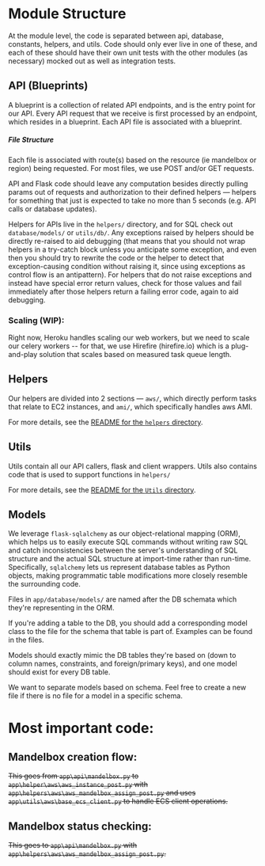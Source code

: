 # Module Structure

At the module level, the code is separated between api, database, constants, helpers, and utils. Code should only ever live in one of these, and each of these should have their own unit tests with the other modules (as necessary) mocked out as well as integration tests.

## API (Blueprints)

A blueprint is a collection of related API endpoints, and is the entry point for our API. Every API request that we receive is first processed by an endpoint, which resides in a blueprint. Each API file is associated with a blueprint.

##### File Structure

Each file is associated with route(s) based on the resource (ie mandelbox or region) being requested. For most files, we use POST and/or GET requests.

API and Flask code should leave any computation besides directly pulling params out of requests and authorization to their defined  helpers — helpers for something that just is expected to take no more than 5 seconds (e.g. API calls or database updates).

Helpers for APIs live in the `helpers/` directory, and for SQL check out `database/models/` or `utils/db/`. Any exceptions raised by helpers should be directly re-raised to aid debugging (that means that you should not wrap helpers in a try-catch block unless you anticipate some exception, and even then you should try to rewrite the code or the helper to detect that exception-causing condition without raising it, since using exceptions as control flow is an antipattern). For helpers that do not raise exceptions and instead have special error return values, check for those values and fail immediately after those helpers return a failing error code, again to aid debugging.

### Scaling (WIP):

Right now, Heroku handles scaling our web workers, but we need to scale our celery workers -- for that, we use Hirefire (hirefire.io) which is a plug-and-play solution that scales based on measured task queue length.

## Helpers

Our helpers are divided into 2 sections — `aws/`, which directly perform tasks that relate to EC2 instances, and `ami/`, which specifically handles aws AMI.

For more details, see the [README for the `helpers` directory](helpers/README.md).

## Utils

Utils contain all our API callers, flask and client wrappers. Utils also contains code that is used to support functions in `helpers/`

For more details, see the [README for the `Utils` directory](utils/README.md).

## Models

We leverage `flask-sqlalchemy` as our object-relational mapping (ORM), which helps us to easily execute SQL commands without writing raw SQL and catch inconsistencies between the server's understanding of SQL structure and the actual SQL structure at import-time rather than run-time. Specifically, `sqlalchemy` lets us represent database tables as Python objects, making programmatic table modifications more closely resemble the surrounding code.

Files in `app/database/models/` are named after the DB schemata which they're representing in the ORM.

If you're adding a table to the DB, you should add a corresponding model class to the file for the schema that table is part of. Examples can be found in the files.

Models should exactly mimic the DB tables they're based on (down to column names, constraints, and foreign/primary keys), and one model should exist for every DB table.

We want to separate models based on schema. Feel free to create a new file if there is no file for a model in a specific schema.

# Most important code:

## Mandelbox creation flow:

~~This goes from `app\api\mandelbox.py` to `app\helper\aws\aws_instance_post.py` 
with `app\helpers\aws\aws_mandelbox_assign_post.py` and uses `app\utils\aws\base_ecs_client.py` to handle ECS client operations.~~

## Mandelbox status checking:

~~This goes to `app\api\mandelbox.py` with `app\helpers\aws\aws_mandelbox_assign_post.py`.~~
